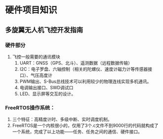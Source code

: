 # 硬件项目知识

## 多旋翼无人机飞控开发指南

### 硬件部分

1. 飞控一般需要的通讯模块
   1. UART：GNSS（GPS、北斗）、遥测数据（远程数据传输）
   2. I2C：电子罗盘、六轴控制（相关的陀螺仪、速度计磁力计等传感器接口）、气压高度计
   3. PWM输出、S-Bus总线技术可以利用较少的物理连线实现多机通讯。
   4. 电调输出接口、SWD调试口
   5. LED、显示屏等交互的设计。



### FreeRTOS操作系统：

1. 三个特征：高精度计时、多级中断、实时调度机制。
2. FreeRTOS是一个内核很小的，仅用了3个.c文件不到9000行的代码就构成了一个系统，完成了以上功能——任务、任务之间的通信、硬件接口。

